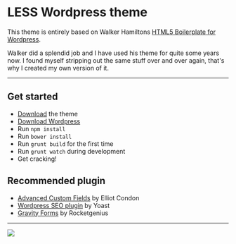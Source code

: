 # LESS Wordpress theme

This theme is entirely based on Walker Hamiltons [HTML5 Boilerplate for Wordpress](https://github.com/walker/html5-boilerplate-for-wordpress).

Walker did a splendid job and I have used his theme for quite some years now.
I found myself stripping out the same stuff over and over again, that's why I created my own version of it.

---

## Get started

* [Download](https://github.com/lekkerduidelijk/less-wordpress/zipball/master) the theme
* [Download Wordpress](http://wordpress.org)
* Run <code>npm install</code>
* Run <code>bower install</code>
* Run <code>grunt build</code> for the first time
* Run <code>grunt watch</code> during development
* Get cracking!

## Recommended plugin

* [Advanced Custom Fields](http://advancedcustomfields.com/) by Elliot Condon
* [Wordpress SEO plugin](http://yoast.com/wordpress/seo/) by Yoast
* [Gravity Forms](http://gravityforms.com) by Rocketgenius

---
<img src="https://raw.github.com/lekkerduidelijk/less-wordpress/master/screenshot.png">
